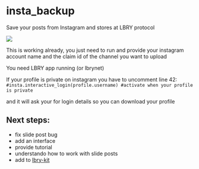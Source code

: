 # insta_backup

Save your posts from Instagram and stores at LBRY protocol 

![](https://i.ibb.co/QPK8pf2/aaaa-removebg-preview.png)

This is working already, you just need to run and provide your instagram account name and the claim id of the channel you want to upload 

You need LBRY app running (or lbrynet) 

If your profile is private on instagram you have to uncomment line 42: 
``` #insta.interactive_login(profile.username) #activate when your profile is private ```

and it will ask your for login details so you can download your profile  


## Next steps: 

  - fix slide post bug 
  - add an interface 
  - provide tutorial 
  - understando how to work with slide posts 
  - add to [lbry-kit](https://github.com/VladHZC/lbry-toolkit)
